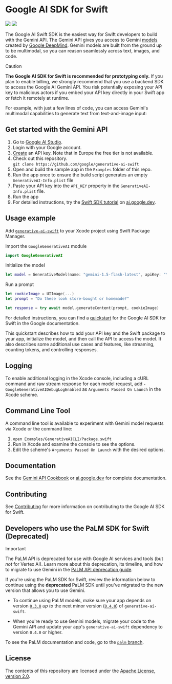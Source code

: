 # Google AI SDK for Swift

[![](https://img.shields.io/endpoint?url=https%3A%2F%2Fswiftpackageindex.com%2Fapi%2Fpackages%2Fgoogle-gemini%2Fgenerative-ai-swift%2Fbadge%3Ftype%3Dswift-versions)](https://swiftpackageindex.com/google-gemini/generative-ai-swift)
[![](https://img.shields.io/endpoint?url=https%3A%2F%2Fswiftpackageindex.com%2Fapi%2Fpackages%2Fgoogle-gemini%2Fgenerative-ai-swift%2Fbadge%3Ftype%3Dplatforms)](https://swiftpackageindex.com/google-gemini/generative-ai-swift)

The Google AI Swift SDK is the easiest way for Swift developers to build with the Gemini API. The Gemini API gives you access to Gemini [models](https://ai.google.dev/models/gemini) created by [Google DeepMind](https://deepmind.google/technologies/gemini/#introduction). Gemini models are built from the ground up to be multimodal, so you can reason seamlessly across text, images, and code. 

> [!CAUTION]
> **The Google AI SDK for Swift is recommended for prototyping only.** If you plan to enable
> billing, we strongly recommend that you use a backend SDK to access the Google AI Gemini API. You
> risk potentially exposing your API key to malicious actors if you embed your API key directly in
> your Swift app or fetch it remotely at runtime.

For example, with just a few lines of code, you can access Gemini's multimodal capabilities to
generate text from text-and-image input:


## Get started with the Gemini API
1. Go to [Google AI Studio](https://aistudio.google.com/).
2. Login with your Google account.
3. [Create](https://aistudio.google.com/app/apikey) an API key. Note that in Europe the free tier is not available.
4. Check out this repository.\
`git clone https://github.com/google/generative-ai-swift`
5. Open and build the sample app in the `Examples` folder of this repo.
6. Run the app once to ensure the build script generates an empty `GenerativeAI-Info.plist` file
7. Paste your API key into the `API_KEY` property in the `GenerativeAI-Info.plist` file.
8. Run the app
9. For detailed instructions, try the [Swift SDK tutorial](https://ai.google.dev/tutorials/swift_quickstart) on [ai.google.dev](https://ai.google.dev).

## Usage example

Add [`generative-ai-swift`](https://github.com/google/generative-ai-swift) to your Xcode project
using Swift Package Manager.

Import the `GoogleGenerativeAI` module

```swift
import GoogleGenerativeAI
```

Initialize the model

```swift
let model = GenerativeModel(name: "gemini-1.5-flash-latest", apiKey: "YOUR_API_KEY")
```

Run a prompt

```swift
let cookieImage = UIImage(...)
let prompt = "Do these look store-bought or homemade?"

let response = try await model.generateContent(prompt, cookieImage)
```

For detailed instructions, you can find a
[quickstart](https://ai.google.dev/tutorials/swift_quickstart) for the Google AI SDK for Swift in the
Google documentation.

This quickstart describes how to add your API key and the Swift package to your app, initialize the
model, and then call the API to access the model. It also describes some additional use cases and
features, like streaming, counting tokens, and controlling responses.

## Logging

To enable additional logging in the Xcode console, including a cURL command and raw stream
response for each model request, add `-GoogleGenerativeAIDebugLogEnabled` as
`Arguments Passed On Launch` in the Xcode scheme.

## Command Line Tool

A command line tool is available to experiment with Gemini model requests via Xcode or the command
line:

1. `open Examples/GenerativeAICLI/Package.swift`
1. Run in Xcode and examine the console to see the options.
1. Edit the scheme's `Arguments Passed On Launch` with the desired options.

## Documentation

See the [Gemini API Cookbook](https://github.com/google-gemini/gemini-api-cookbook/) or [ai.google.dev](https://ai.google.dev) for complete documentation.

## Contributing

See [Contributing](https://github.com/google/generative-ai-swift/blob/main/docs/CONTRIBUTING.md)
for more information on contributing to the Google AI SDK for Swift.


## Developers who use the PaLM SDK for Swift (Deprecated)

> [!IMPORTANT]
> The PaLM API is deprecated for use with Google AI services and tools (but _not_ for Vertex AI).
> Learn more about this deprecation, its timeline, and how to migrate to use Gemini in the
> [PaLM API deprecation guide](http://ai.google.dev/palm_docs/deprecation).

​​If you're using the PaLM SDK for Swift, review the information below to continue using the
**deprecated** PaLM SDK until you've migrated to the new version that allows you to use Gemini.

- To continue using PaLM models, make sure your app depends on version
[`0.3.0`](https://github.com/google/generative-ai-swift/releases/tag/0.3.0)
_up to_ the next minor version
([`0.4.0`](https://github.com/google/generative-ai-swift/releases/tag/0.4.0))
of `generative-ai-swift`.

- When you're ready to use Gemini models, migrate your code to the Gemini API and update your app's
`generative-ai-swift` dependency to version `0.4.0` or higher.

To see the PaLM documentation and code, go to the
[`palm` branch](https://github.com/google/generative-ai-swift/tree/palm).

## License

The contents of this repository are licensed under the [Apache License, version 2.0](http://www.apache.org/licenses/LICENSE-2.0).